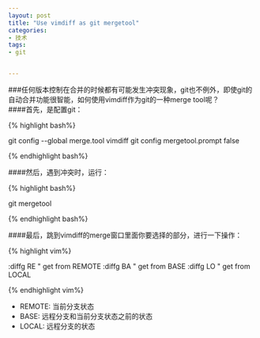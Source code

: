 ```yaml
---
layout: post
title: "Use vimdiff as git mergetool"
categories:
- 技术
tags:
- git


---
```


###任何版本控制在合并的时候都有可能发生冲突现象，git也不例外，即使git的自动合并功能很智能，如何使用vimdiff作为git的一种merge tool呢？  
####首先，是配置git：  


{% highlight bash%}

git config --global merge.tool vimdiff
git config mergetool.prompt false

{% endhighlight bash%}


####然后，遇到冲突时，运行：


{% highlight bash%}

git mergetool

{% endhighlight bash%}


####最后，跳到vimdiff的merge窗口里面你要选择的部分，进行一下操作：


{% highlight vim%}

:diffg RE  " get from REMOTE
:diffg BA  " get from BASE
:diffg LO  " get from LOCAL

{% endhighlight vim%}

* REMOTE: 当前分支状态
* BASE: 远程分支和当前分支状态之前的状态
* LOCAL: 远程分支的状态
